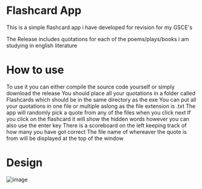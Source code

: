 # Flashcard App
This is a simple flashcard app i have developed for revision for my GSCE's

The Release includes quotations for each of the poems/plays/books i am studying in english literature

# How to use
To use it you can either compile the source code yourself or simply download the release
You should place all your quotations in a folder called Flashcards which should be in the same directory as the exe
You can put all your quotations in one file or multiple aslong as the file extension is .txt
The app will randomly pick a quote from any of the files when you click next
If you click on the flashcard it will show the hidden words however you can also use the enter key
There is a scoreboard on the left keeping track of how many you have got correct
The file name of whereaver the quote is from will be displayed at the top of the window

# Design
![image](https://github.com/owenlol2132/Flashcard-App/assets/82657910/74a02689-91b4-4f76-bfff-8aaa26c4a5a5)
